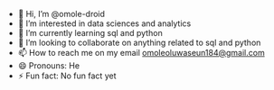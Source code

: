 - 👋 Hi, I’m @omole-droid
- 👀 I’m interested in data sciences and analytics
- 🌱 I’m currently learning sql and python
- 💞️ I’m looking to collaborate on anything related to sql and python
- 📫 How to reach me on my email omoleoluwaseun184@gmail.com
- 😄 Pronouns: He
- ⚡ Fun fact: No fun fact yet

<!---
omole-droid/omole-droid is a ✨ special ✨ repository because its `README.md` (this file) appears on your GitHub profile.
You can click the Preview link to take a look at your changes.
--->
